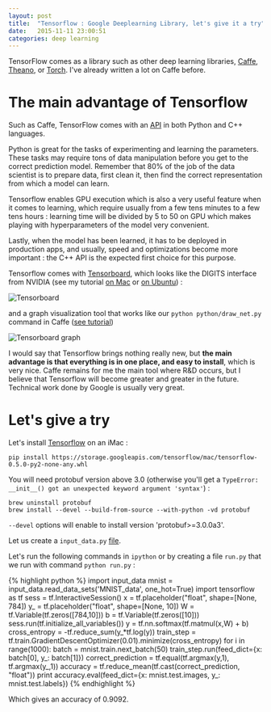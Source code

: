 ```yaml
---
layout: post
title:  "Tensorflow : Google Deeplearning Library, let's give it a try"
date:   2015-11-11 23:00:51
categories: deep learning
---
```


TensorFlow comes as a library such as other deep learning libraries, [Caffe](http://caffe.berkeleyvision.org/), [Theano](http://deeplearning.net/software/theano/), or [Torch](http://torch.ch/). I've already written a lot on Caffe before.

# The main advantage of Tensorflow

Such as Caffe, TensorFlow comes with an [API](http://tensorflow.org/api_docs) in both Python and C++ languages.

Python is great for the tasks of experimenting and learning the parameters. These tasks may require tons of data manipulation before you get to the correct prediction model. Remember that 80% of the job of the data scientist is to prepare data, first clean it, then find the correct representation from which a model can learn.

Tensorflow enables GPU execution which is also a very useful feature when it comes to learning, which require usually from a few tens minutes to a few tens hours : learning time will be divided by 5 to 50 on GPU which makes playing with hyperparameters of the model very convenient.

Lastly, when the model has been learned, it has to be deployed in production apps, and usually, speed and optimizations become more important : the C++ API is the expected first choice for this purpose.

Tensorflow comes with [Tensorboard](http://tensorflow.org/how_tos/summaries_and_tensorboard/index.md), which looks like the DIGITS interface from NVIDIA (see my tutorial [on Mac](http://christopher5106.github.io/big/data/2015/07/16/deep-learning-install-caffe-cudnn-cuda-for-digits-python-on-mac-osx.html) or [on Ubuntu](http://christopher5106.github.io/big/data/2015/07/16/deep-learning-install-caffe-cudnn-cuda-for-digits-python-on-ubuntu-14-04.html)) :

![Tensorboard](http://api.tensorflow.org/system/image/body/1675/mnist_tensorboard.png)

and a graph visualization tool that works like our `python python/draw_net.py` command in Caffe ([see tutorial](http://christopher5106.github.io/deep/learning/2015/09/04/Deep-learning-tutorial-on-Caffe-Technology.html))

![Tensorboard graph](http://api.tensorflow.org/system/image/body/1691/colorby_structure.png)

I would say that Tensorflow brings nothing really new, but **the main advantage is that everything is in one place, and easy to install**, which is very nice. Caffe remains for me the main tool where R&D occurs, but I believe that Tensorflow will become greater and greater in the future. Technical work done by Google is usually very great.


# Let's give a try

Let's install [Tensorflow](http://tensorflow.org/get_started/os_setup.md) on an iMac :

    pip install https://storage.googleapis.com/tensorflow/mac/tensorflow-0.5.0-py2-none-any.whl

You will need protobuf version above 3.0  (otherwise you'll get a `TypeError: __init__() got an unexpected keyword argument 'syntax'`) :

    brew uninstall protobuf
    brew install --devel --build-from-source --with-python -vd protobuf


`--devel` options will enable to install version  'protobuf>=3.0.0a3'.

Let us create a `input_data.py` [file](https://tensorflow.googlesource.com/tensorflow/+/master/tensorflow/g3doc/tutorials/mnist/input_data.py).

Let's run the following commands in `ipython` or by creating a file `run.py` that we run with command `python run.py` :

{% highlight python %}
import input_data
mnist = input_data.read_data_sets('MNIST_data', one_hot=True)
import tensorflow as tf
sess = tf.InteractiveSession()
x = tf.placeholder("float", shape=[None, 784])
y_ = tf.placeholder("float", shape=[None, 10])
W = tf.Variable(tf.zeros([784,10]))
b = tf.Variable(tf.zeros([10]))
sess.run(tf.initialize_all_variables())
y = tf.nn.softmax(tf.matmul(x,W) + b)
cross_entropy = -tf.reduce_sum(y_*tf.log(y))
train_step = tf.train.GradientDescentOptimizer(0.01).minimize(cross_entropy)
for i in range(1000):
  batch = mnist.train.next_batch(50)
  train_step.run(feed_dict={x: batch[0], y_: batch[1]})
correct_prediction = tf.equal(tf.argmax(y,1), tf.argmax(y_,1))
accuracy = tf.reduce_mean(tf.cast(correct_prediction, "float"))
print accuracy.eval(feed_dict={x: mnist.test.images, y_: mnist.test.labels})
{% endhighlight %}

Which gives an accuracy of 0.9092.
